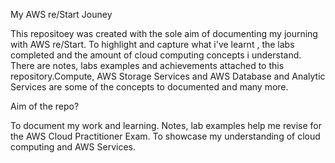 <div data-iframe-width="150" data-iframe-height="270" data-share-badge-id="8c92576f-afbd-4899-8334-183e57566ad5" data-share-badge-host="https://www.credly.com"></div><script type="text/javascript" async src="//cdn.credly.com/assets/utilities/embed.js"></script>

My AWS re/Start Jouney 

This repositoey was created with the sole aim of documenting my journing with AWS re/Start. To highlight and capture what i've learnt , the labs completed and the amount of cloud computing concepts i understand. There are notes, labs examples and achievements attached to this repository.Compute, AWS Storage Services and AWS Database and Analytic Services are some of the concepts to documented and many more.

Aim of the repo?

To document my work and learning.
Notes, lab examples help me revise for the AWS Cloud Practitioner Exam.
To showcase my understanding of cloud computing and AWS Services.
